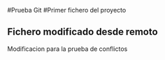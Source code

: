 #Prueba Git
#Primer fichero del proyecto
## Fichero modificado desde remoto
Modificacion para la prueba de conflictos
